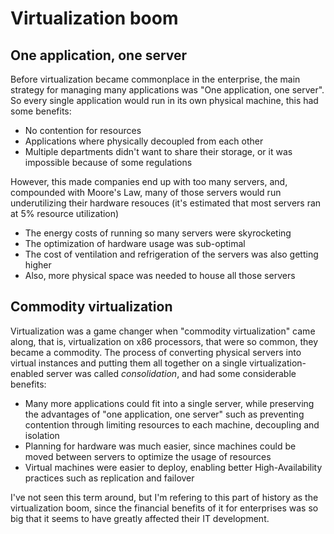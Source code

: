 # Virtualization boom

## One application, one server
Before virtualization became commonplace in the enterprise, the main strategy for managing many applications was "One application, one server". So every single application would run in its own physical machine, this had some benefits:
* No contention for resources
* Applications where physically decoupled from each other
* Multiple departments didn't want to share their storage, or it was impossible because of some regulations

However, this made companies end up with too many servers, and, compounded with Moore's Law, many of those servers would run underutilizing their hardware resouces (it's estimated that most servers ran at 5% resource utilization)
* The energy costs of running so many servers were skyrocketing
* The optimization of hardware usage was sub-optimal
* The cost of ventilation and refrigeration of the servers was also getting higher
* Also, more physical space was needed to house all those servers

## Commodity virtualization
Virtualization was a game changer when "commodity virtualization" came along, that is, virtualization on x86 processors, that were so common, they became a commodity. The process of converting physical servers into virtual instances and putting them all together on a single virtualization-enabled server was called *consolidation*, and had some considerable benefits:
* Many more applications could fit into a single server, while preserving the advantages of "one application, one server" such as preventing contention through limiting resources to each machine, decoupling and isolation
* Planning for hardware was much easier, since machines could be moved between servers to optimize the usage of resources
* Virtual machines were easier to deploy, enabling better High-Availability practices such as replication and failover

I've not seen this term around, but I'm refering to this part of history as the virtualization boom, since the financial benefits of it for enterprises was so big that it seems to have greatly affected their IT development.
